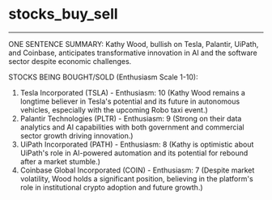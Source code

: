 # stocks_buy_sell

---

ONE SENTENCE SUMMARY:
Kathy Wood, bullish on Tesla, Palantir, UiPath, and Coinbase, anticipates transformative innovation in AI and the software sector despite economic challenges.

STOCKS BEING BOUGHT/SOLD (Enthusiasm Scale 1-10):

1. Tesla Incorporated (TSLA) - Enthusiasm: 10 (Kathy Wood remains a longtime believer in Tesla's potential and its future in autonomous vehicles, especially with the upcoming Robo taxi event.)
2. Palantir Technologies (PLTR) - Enthusiasm: 9 (Strong on their data analytics and AI capabilities with both government and commercial sector growth driving innovation.)
3. UiPath Incorporated (PATH) - Enthusiasm: 8 (Kathy is optimistic about UiPath's role in AI-powered automation and its potential for rebound after a market stumble.)
4. Coinbase Global Incorporated (COIN) - Enthusiasm: 7 (Despite market volatility, Wood holds a significant position, believing in the platform's role in institutional crypto adoption and future growth.)


